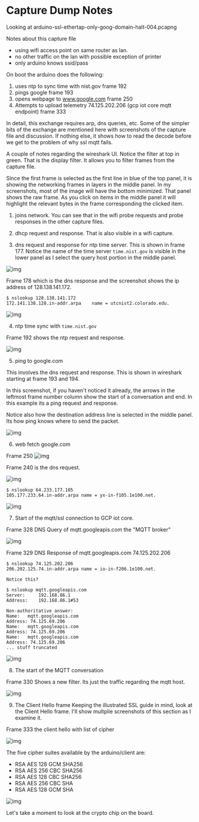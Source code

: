 # Capture Dump Notes

Looking at arduino-ssl-ethertap-only-goog-domain-halt-004.pcapng

Notes about this capture file

* using wifi access point on same router as lan.
* no other traffic on the lan with possible exception of printer
* only arduino knows ssid/pass

On boot the arduino does the following:

1. uses ntp to sync time with nist.gov 
  frame 192
2. pings google
  frame 193
3. opens webpage to www.google.com
  frame 250
4. Attempts to upload telemetry 74.125.202.206 (gcp iot core mqtt endpoint)
  frame 333

In detail, this exchange requires arp, dns queries, etc.  Some of the simpler
bits of the exchange are mentioned here with screenshots of the capture file 
and discussion.  If nothing else, it shows how to read the decode before
we get to the problem of why ssl mqtt fails.

A couple of notes regarding the wireshark UI.  Notice the filter at top
in green.   That is the display filter.  It allows you to filter frames
from the capture file.  

Since the first frame is selected as the first line in blue of the top panel,
it is showing the networking frames in layers in the middle panel.  In my 
screenshots, most of the image will have the bottom minimized.  That 
panel shows the raw frame.  As you click on items in the middle panel 
it will highlight the relevant bytes in the frame corresponding the clicked
item.

1. joins network.  You can see that in the wifi probe requests and 
probe responses in the other capture files.

2. dhcp request and response.  That is also visible in a wifi capture.

3. dns request and response for ntp time server.  This is shown in 
frame 177.  Notice the name of the time server `time.nist.gov` is visible
in the lower panel as I select the query host portion in the middle panel.

![img](imgs/ss2.png)

Frame 178 which is the dns response and the screenshot shows the 
ip address of 128.138.141.172.  

```
$ nslookup 128.138.141.172
172.141.138.128.in-addr.arpa	name = utcnist2.colorado.edu.
```

![img](imgs/ss3.png)


4. ntp time sync with `time.nist.gov`

Frame 192 shows the ntp request and response.

![img](imgs/ss5.png)

5. ping to google.com

This involves the dns request and response.  This is shown in 
wireshark starting at frame 193 and 194.

In this screenshot, if you haven't noticed it already, the arrows in the 
leftmost frame number column show the start of a conversation and end.
In this example its a ping request and response.

Notice also how the destination address line is selected in the middle 
panel.  Its how ping knows where to send the packet.

![img](imgs/ss1.png)

6. web fetch google.com

Frame 250
![img](imgs/ss8.png)

Frame 240 is the dns request.

![img](imgs/ss6.png)

```
$ nslookup 64.233.177.105
105.177.233.64.in-addr.arpa	name = yx-in-f105.1e100.net.
```

![img](imgs/ss7.png)


7. Start of the mqtt/ssl connection to GCP iot core.

Frame 328 DNS Query of mqtt.googleapis.com the "MQTT broker"


![img](imgs/ss9.png)

Frame 329 DNS Response of mqtt.googleapis.com 74.125.202.206

```
$ nslookup 74.125.202.206
206.202.125.74.in-addr.arpa	name = io-in-f206.1e100.net.

Notice this?

$ nslookup mqtt.googleapis.com
Server:		192.168.86.1
Address:	192.168.86.1#53

Non-authoritative answer:
Name:	mqtt.googleapis.com
Address: 74.125.69.206
Name:	mqtt.googleapis.com
Address: 74.125.69.206
Name:	mqtt.googleapis.com
Address: 74.125.69.206
... stuff truncated

```

![img](imgs/ss10.png)


8.  The start of the MQTT conversation

Frame 330 Shows a new filter.  Its just the traffic regarding the
mqtt host.


![img](imgs/ss12.png)

9. The Client Hello frame
Keeping the illustrated SSL guide in mind, look at the Client 
Hello frame.  I'll show multplie screenshots of this section 
as I examine it.  

Frame 333 the client hello with list of cipher 


![img](imgs/ss13.png)

The five cipher suites available by the arduino/client are:

* RSA AES 128 GCM SHA256
* RSA AES 256 CBC SHA256
* RSA AES 128 CBC SHA256
* RSA AES 256 CBC SHA
* RSA AES 128 GCM SHA

![img](imgs/ss14.png)

Let's take a moment to look at the crypto chip on the board.

